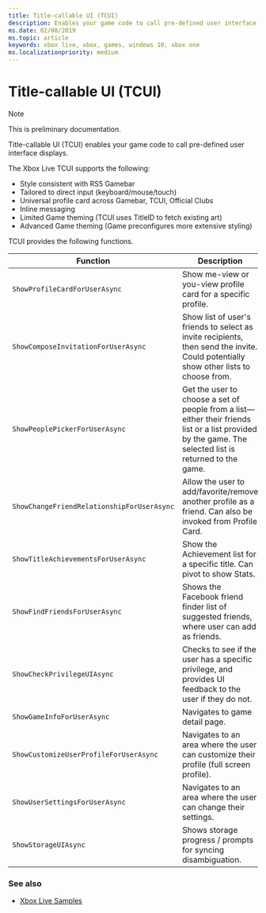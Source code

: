 ```yaml
---
title: Title-callable UI (TCUI)
description: Enables your game code to call pre-defined user interface displays.
ms.date: 02/08/2019
ms.topic: article
keywords: xbox live, xbox, games, windows 10, xbox one
ms.localizationpriority: medium
---
```


# Title-callable UI (TCUI)

> [!NOTE]
> This is preliminary documentation. 

Title-callable UI (TCUI) enables your game code to call pre-defined user interface displays.

The Xbox Live TCUI supports the following:
* Style consistent with RS5 Gamebar
* Tailored to direct input (keyboard/mouse/touch)
* Universal profile card across Gamebar, TCUI, Official Clubs
* Inline messaging
* Limited Game theming (TCUI uses TitleID to fetch existing art)
* Advanced Game theming (Game preconfigures more extensive styling)


TCUI provides the following functions.

| Function | Description |
|---------|-------------|
| `ShowProfileCardForUserAsync` | Show me-view or you-view profile card for a specific profile. |
| `ShowComposeInvitationForUserAsync` | Show list of user's friends to select as invite recipients, then send the invite. Could potentially show other lists to choose from. |
| `ShowPeoplePickerForUserAsync` | Get the user to choose a set of people from a list—either their friends list or a list provided by the game.  The selected list is returned to the game. |
| `ShowChangeFriendRelationshipForUserAsync` | Allow the user to add/favorite/remove another profile as a friend.  Can also be invoked from Profile Card. |
| `ShowTitleAchievementsForUserAsync` | Show the Achievement list for a specific title.  Can pivot to show Stats. |
| `ShowFindFriendsForUserAsync` | Shows the Facebook friend finder list of suggested friends, where user can add as friends. |
| `ShowCheckPrivilegeUIAsync` | Checks to see if the user has a specific privilege, and provides UI feedback to the user if they do not. |
| `ShowGameInfoForUserAsync` | Navigates to game detail page. |
| `ShowCustomizeUserProfileForUserAsync` | Navigates to an area where the user can customize their profile (full screen profile). |
| `ShowUserSettingsForUserAsync` | Navigates to an area where the user can change their settings. |
| `ShowStorageUIAsync` | Shows storage progress / prompts for syncing disambiguation. |


### See also

* [Xbox Live Samples](../../api-ref/live-samples.md)

